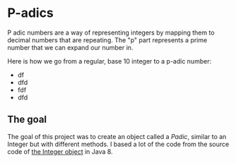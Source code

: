 # P-adics
P adic numbers are a way of representing integers by mapping them to decimal numbers that are repeating. The "p" part represents a prime number that we can expand our number in. 

Here is how we go from a regular, base 10 integer to a p-adic number: 

* df
* dfd
* fdf
* dfd

## The goal 
The goal of this project was to create an object called a _Padic_, similar to an Integer but with different methods. I based a lot of the code from the source code of [the Integer object](https://hg.openjdk.java.net/jdk8/jdk8/jdk/file/687fd7c7986d/src/share/classes/java/lang/Integer.java) in Java 8. 
